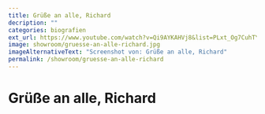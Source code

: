 ```yaml
---
title: Grüße an alle, Richard
decription: ""
categories: biografien
ext_url: https://www.youtube.com/watch?v=Qi9AYKAHVj8&list=PLxt_Og7CuhTYAPvq2aYLgvHPvZojaJh45
image: showroom/gruesse-an-alle-richard.jpg
imageAlternativeText: "Screenshot von: Grüße an alle, Richard"
permalink: /showroom/gruesse-an-alle-richard
---
```


# Grüße an alle, Richard
